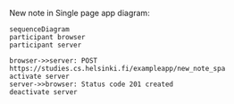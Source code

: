New note in Single page app diagram:
```mermaid
sequenceDiagram
participant browser
participant server

browser->>server: POST https://studies.cs.helsinki.fi/exampleapp/new_note_spa
activate server
server->>browser: Status code 201 created
deactivate server



```
